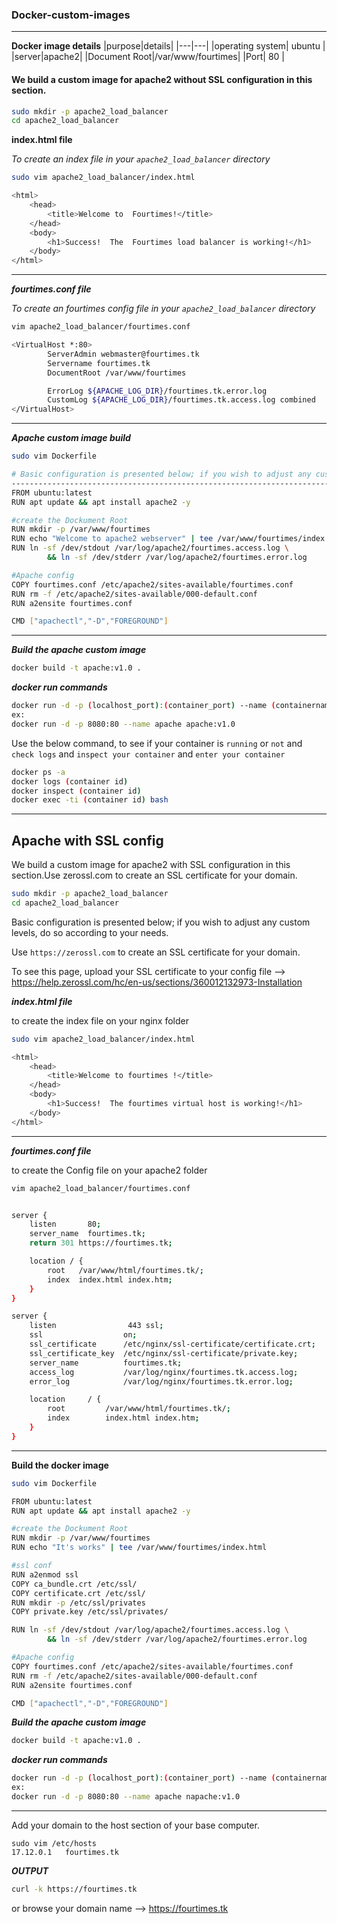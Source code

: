 ### Docker-custom-images

---

**Docker image details**
|purpose|details|
|---|---|
|operating system| ubuntu |
|server|apache2|
|Document Root|/var/www/fourtimes|
|Port| 80 |

#### We build a custom image for apache2 without SSL configuration in this section.


```bash
sudo mkdir -p apache2_load_balancer
cd apache2_load_balancer

```

**index.html file**

_To create an index file in your `apache2_load_balancer` directory_

```bash
sudo vim apache2_load_balancer/index.html
```

```bash
<html>
    <head>
        <title>Welcome to  Fourtimes!</title>
    </head>
    <body>
        <h1>Success!  The  Fourtimes load balancer is working!</h1>
    </body>
</html>
```

---

**_fourtimes.conf file_**

_To create an fourtimes config file in your `apache2_load_balancer` directory_

```bash
vim apache2_load_balancer/fourtimes.conf
```

```bash
<VirtualHost *:80>
        ServerAdmin webmaster@fourtimes.tk
        Servername fourtimes.tk
        DocumentRoot /var/www/fourtimes

        ErrorLog ${APACHE_LOG_DIR}/fourtimes.tk.error.log
        CustomLog ${APACHE_LOG_DIR}/fourtimes.tk.access.log combined
</VirtualHost>
```

---

**_Apache custom image build_**
```bash
sudo vim Dockerfile
```
```bash
# Basic configuration is presented below; if you wish to adjust any custom levels, do so according to your needs.
---------------------------------------------------------------------------
FROM ubuntu:latest
RUN apt update && apt install apache2 -y

#create the Dockument Root
RUN mkdir -p /var/www/fourtimes
RUN echo "Welcome to apache2 webserver" | tee /var/www/fourtimes/index.html
RUN ln -sf /dev/stdout /var/log/apache2/fourtimes.access.log \
        && ln -sf /dev/stderr /var/log/apache2/fourtimes.error.log

#Apache config
COPY fourtimes.conf /etc/apache2/sites-available/fourtimes.conf
RUN rm -f /etc/apache2/sites-available/000-default.conf
RUN a2ensite fourtimes.conf

CMD ["apachectl","-D","FOREGROUND"]
```
---

**_Build the apache custom image_**

```bash
docker build -t apache:v1.0 .
```

**_docker run commands_**

```bash
docker run -d -p (localhost_port):(container_port) --name (containername) (imagename)
ex:
docker run -d -p 8080:80 --name apache apache:v1.0
```

Use the below command, to see if your container is `running` or `not` and `check logs` and `inspect your container` and `enter your container`

```bash
docker ps -a
docker logs (container id)
docker inspect (container id)
docker exec -ti (container id) bash
```

---

## Apache with SSL config

We build a custom image for apache2 with SSL configuration in this section.Use zerossl.com to create an SSL certificate for your domain.

```bash
sudo mkdir -p apache2_load_balancer
cd apache2_load_balancer
```

Basic configuration is presented below; if you wish to adjust any custom levels, do so according to your needs.

Use `https://zerossl.com` to create an SSL certificate for your domain.

To see this page, upload your SSL certificate to your config file —> https://help.zerossl.com/hc/en-us/sections/360012132973-Installation


**_index.html file_**

to create the index file on your nginx folder

```bash
sudo vim apache2_load_balancer/index.html
```

```bash
<html>
    <head>
        <title>Welcome to fourtimes !</title>
    </head>
    <body>
        <h1>Success!  The fourtimes virtual host is working!</h1>
    </body>
</html>
```

---
**_fourtimes.conf file_**

to create the Config file on your apache2 folder

```bash
vim apache2_load_balancer/fourtimes.conf
```

```bash

server {
    listen       80;
    server_name  fourtimes.tk;
    return 301 https://fourtimes.tk;

    location / {
        root   /var/www/html/fourtimes.tk/;
        index  index.html index.htm;
    }
}

server {
    listen                443 ssl;
    ssl                  on;
    ssl_certificate      /etc/nginx/ssl-certificate/certificate.crt;
    ssl_certificate_key  /etc/nginx/ssl-certificate/private.key;
    server_name          fourtimes.tk;
    access_log           /var/log/nginx/fourtimes.tk.access.log;
    error_log            /var/log/nginx/fourtimes.tk.error.log;

    location     / {
        root         /var/www/html/fourtimes.tk/;
        index        index.html index.htm;
    }
}
```
---

**Build the docker image**

```bash
sudo vim Dockerfile
```
```bash
FROM ubuntu:latest
RUN apt update && apt install apache2 -y

#create the Dockument Root
RUN mkdir -p /var/www/fourtimes
RUN echo "It's works" | tee /var/www/fourtimes/index.html

#ssl conf
RUN a2enmod ssl
COPY ca_bundle.crt /etc/ssl/
COPY certificate.crt /etc/ssl/
RUN mkdir -p /etc/ssl/privates
COPY private.key /etc/ssl/privates/

RUN ln -sf /dev/stdout /var/log/apache2/fourtimes.access.log \
        && ln -sf /dev/stderr /var/log/apache2/fourtimes.error.log

#Apache config
COPY fourtimes.conf /etc/apache2/sites-available/fourtimes.conf
RUN rm -f /etc/apache2/sites-available/000-default.conf
RUN a2ensite fourtimes.conf

CMD ["apachectl","-D","FOREGROUND"]
```

**_Build the apache custom image_**

```bash
docker build -t apache:v1.0 .
```

**_docker run commands_**

```bash
docker run -d -p (localhost_port):(container_port) --name (containername) (imagename)
ex:
docker run -d -p 8080:80 --name apache napache:v1.0
```

---

Add your domain to the host section of your base computer.

```
sudo vim /etc/hosts
17.12.0.1   fourtimes.tk
```

**_OUTPUT_**

```bash
curl -k https://fourtimes.tk
```

or browse your domain name --> https://fourtimes.tk
